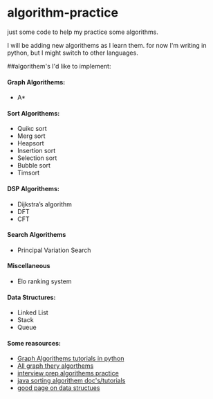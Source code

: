 # algorithm-practice
just some code to help my practice some algorithms.

I will be adding new algorithems as I learn them. for now I'm writing in python, but I might switch to other languages. 


##algorithem's I'd like to implement: 

#### Graph Algorithems: 
  * A*
  
#### Sort Algorithems: 
  * Quikc sort
  * Merg sort
  * Heapsort
  * Insertion sort
  * Selection sort
  * Bubble sort
  * Timsort

#### DSP Algorithems: 
  * Dijkstra’s algorithm
  * DFT
  * CFT
  

#### Search Algorithems
 * Principal Variation Search


#### Miscellaneous
 * Elo ranking system
 
#### Data Structures:
 * Linked List
 * Stack
 * Queue


#### Some reasources: 
  * [Graph Algorithems tutorials in python](http://www.redblobgames.com/)
  * [All graph thery algorthems](https://en.wikipedia.org/wiki/Category:Graph_algorithms)
  * [interview prep algorithems practice](http://www.programcreek.com/2012/11/top-10-algorithms-for-coding-interview/)
  * [java sorting algorithem doc's/tutorials](http://www.java2novice.com/java-sorting-algorithms/)
  * [good page on data structues](https://www.topcoder.com/community/data-science/data-science-tutorials/data-structures/)
